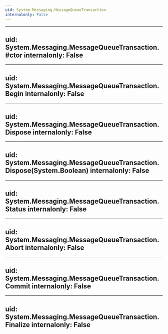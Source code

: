 ```yaml
---
uid: System.Messaging.MessageQueueTransaction
internalonly: False
---
```


---
uid: System.Messaging.MessageQueueTransaction.#ctor
internalonly: False
---

---
uid: System.Messaging.MessageQueueTransaction.Begin
internalonly: False
---

---
uid: System.Messaging.MessageQueueTransaction.Dispose
internalonly: False
---

---
uid: System.Messaging.MessageQueueTransaction.Dispose(System.Boolean)
internalonly: False
---

---
uid: System.Messaging.MessageQueueTransaction.Status
internalonly: False
---

---
uid: System.Messaging.MessageQueueTransaction.Abort
internalonly: False
---

---
uid: System.Messaging.MessageQueueTransaction.Commit
internalonly: False
---

---
uid: System.Messaging.MessageQueueTransaction.Finalize
internalonly: False
---
